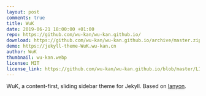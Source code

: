 ```yaml
---
layout: post
comments: true
title: WuK
date: 2019-06-21 18:00:00 +01:00
repo: https://github.com/wu-kan/wu-kan.github.io/
download: https://github.com/wu-kan/wu-kan.github.io/archive/master.zip
demo: https://jekyll-theme-WuK.wu-kan.cn
author: WuK
thumbnail: wu-kan.webp
license: MIT
license_link: https://github.com/wu-kan/wu-kan.github.io/blob/master/LICENSE
---
```


WuK, a content-first, sliding sidebar theme for Jekyll.
Based on [lanyon](https://github.com/poole/lanyon).
